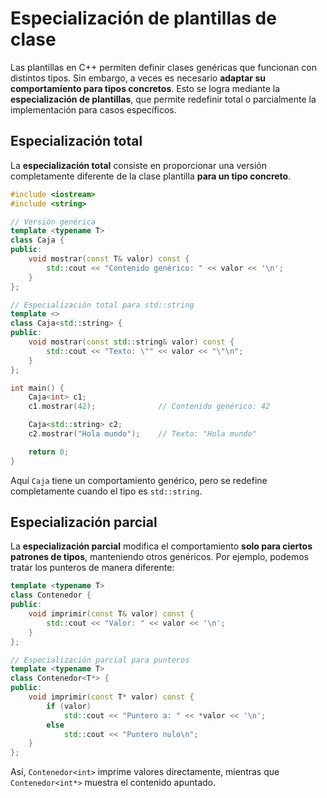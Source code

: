 # Especialización de plantillas de clase

Las plantillas en C++ permiten definir clases genéricas que funcionan con distintos tipos.
Sin embargo, a veces es necesario **adaptar su comportamiento para tipos concretos**.
Esto se logra mediante la **especialización de plantillas**, que permite redefinir total o parcialmente la implementación para casos específicos.

## Especialización total

La **especialización total** consiste en proporcionar una versión completamente diferente de la clase plantilla **para un tipo concreto**.

```cpp
#include <iostream>
#include <string>

// Versión genérica
template <typename T>
class Caja {
public:
    void mostrar(const T& valor) const {
        std::cout << "Contenido genérico: " << valor << '\n';
    }
};

// Especialización total para std::string
template <>
class Caja<std::string> {
public:
    void mostrar(const std::string& valor) const {
        std::cout << "Texto: \"" << valor << "\"\n";
    }
};

int main() {
    Caja<int> c1;
    c1.mostrar(42);              // Contenido genérico: 42

    Caja<std::string> c2;
    c2.mostrar("Hola mundo");    // Texto: "Hola mundo"

    return 0;
}
```

Aquí `Caja` tiene un comportamiento genérico, pero se redefine completamente cuando el tipo es `std::string`.

## Especialización parcial

La **especialización parcial** modifica el comportamiento **solo para ciertos patrones de tipos**, manteniendo otros genéricos.
Por ejemplo, podemos tratar los punteros de manera diferente:

```cpp
template <typename T>
class Contenedor {
public:
    void imprimir(const T& valor) const {
        std::cout << "Valor: " << valor << '\n';
    }
};

// Especialización parcial para punteros
template <typename T>
class Contenedor<T*> {
public:
    void imprimir(const T* valor) const {
        if (valor)
            std::cout << "Puntero a: " << *valor << '\n';
        else
            std::cout << "Puntero nulo\n";
    }
};
```

Así, `Contenedor<int>` imprime valores directamente, mientras que `Contenedor<int*>` muestra el contenido apuntado.


